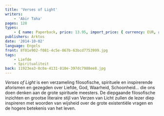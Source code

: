 ```yaml
---
title: 'Verses of Light'
writers:
    - 'Abir Taha'
pages: 128
types:
    - { name: Paperback, price: 13.95, import_price: { currency: EUR, amount: 10.56 }, isbn: 978-1-910524-10-7 }
publishers: Arktos
date: '2014-10-02'
language: Engels
front: 8f01e902-f081-4c5e-867b-63bcd7753999.jpg
tags:
    - Liefde
    - Spiritualiteit
back: 11923ea3-8c0a-4131-810e-397dc7988ee8.jpg
---
```


*Verses of Light* is een verzameling filosofische, spirituele en inspirerende aforismen en gezegden over Liefde, God, Waarheid, Schoonheid... die ons doen denken aan de grote spirituele meesters. De diepgaande filosofische inzichten en grootse literaire stijl van Verzen van Licht zullen de lezer diep inspireren met woorden van wijsheid over de grote existentiële vragen en de hogere betekenis van het leven.
